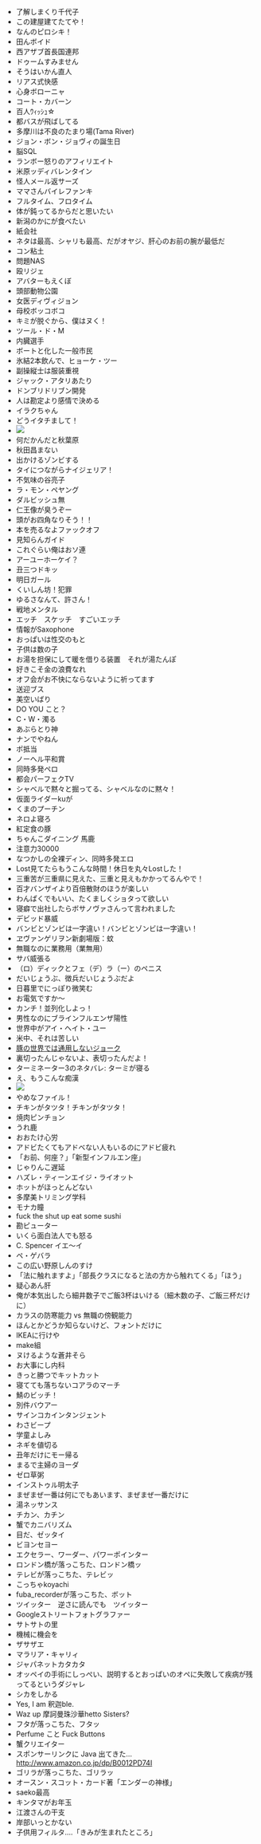 * 了解しまくり千代子
* この建屋建てたてや！
* なんのピロシキ！
* 田んボイド
* 西アザブ首長国連邦
* ドゥームすみません
* そうはいかん直人
* リアス式快感
* 心身ボローニャ
* コート・カバーン
* 百人ｳｨｯｼｭ☆
* 都バスが飛ばしてる
* 多摩川は不良のたまり場(Tama River)
* ジョン・ボン・ジョヴィの誕生日
* 脳SQL
* ランボー怒りのアフィリエイト
* 米原ッディバレンタイン
* 怪人メール返サーズ
* ママさんバイレファンキ
* フルタイム、フロタイム
* 体が鈍ってるからだと思いたい
* 新潟のかにが食べたい
* 紙会社
* ネタは最高、シャリも最高、だがオヤジ、肝心のお前の腕が最低だ
* コン粘土
* 問題NAS
* 殴リジェ
* アバターもえくぼ
* 頭部動物公園
* 女医ディヴィジョン
* 母校ボッコボコ
* キミが脱ぐから、僕はヌく！
* ツール・ド・M
* 内臓選手
* ボートと化した一般市民
* 氷結2本飲んで、ヒョーケ・ツー
* 副操縦士は服装重視
* ジャック・アタリあたり
* ドンブリドリブン開発
* 人は勘定より感情で決める
* イラクちゃん
* どうイタチまして！
* <img src="http://hakubun.ddo.jp/~sophia/ug/quartet/q97-8.jpg" />
* 何だかんだと秋葉原
* 秋田昌まない
* 出かけるゾンビする
* タイにつながらナイジェリア！
* 不気味の谷亮子
* ラ・モン・ペヤング
* ダルビッシュ無
* 仁王像が臭うぞー
* 頭がお四角なりそう！！
* 本を売るなよファックオフ
* 見知らんガイド
* これぐらい俺はおソ連
* アーユーホーケイ？
* 丑三つドキッ
* 明日ガール
* くいしん坊！犯罪
* ゆるさなんて、許さん！
* 戦地メンタル
* エッチ　スケッチ　すごいエッチ
* 情報がSaxophone
* おっぱいは性交のもと
* 子供は数の子
* お湯を担保にして暖を借りる装置　それが湯たんぽ
* 好きこそ金の浪費なれ
* オフ会がお不快にならないように祈ってます
* 送迎ブス
* 美空いばり
* DO YOU こと？
* C・W・濁る
* あぶらとり神
* ナンでやねん
* ポ抵当
* ノーヘル平和賞
* 同時多発ペロ
* 都会パーフェクTV
* シャベルで黙々と掘ってる、シャベルなのに黙々！
* 仮面ライダーkuが
* くまのプーチン
* ネロよ寝ろ
* 紅定食の豚
* ちゃんこダイニング 馬鹿
* 注意力30000
* なつかしの全裸ディン、同時多発エロ
* Lost見てたらもうこんな時間！休日を丸々Lostした！
* 三重苦が三重県に見えた、三重と見えもかかってるんやで！
* 百才バンザイより百倍散財のほうが楽しい
* わんぱくでもいい、たくましくショタって欲しい
* 寝癖で出社したらボサノヴァさんって言われました
* デビッド暴威
* バンビとゾンビは一字違い！バンビとゾンビは一字違い！
* ヱヴァンゲリヲン新劇場版：蚊
* 無職なのに業務用（業無用）
* サバ威張る
* （ロ）ディックとフェ（デ）ラ（ー）のペニス
* だいじょうぶ、徴兵だいじょうぶだよ
* 日暮里でにっぽり微笑む
* お電気ですか～
* カンチ！並列化しよっ！
* 男性なのにブラインフルエンザ陽性
* 世界中がアイ・ヘイト・ユー
* 米中、それは苦しい
* [豚の世界では通用しないジョーク](http://www.flickr.com/photos/tengutech/3497022110/)
* 裏切ったんじゃないよ、表切ったんだよ！
* ターミネーター3のネタバレ: ターミが寝る
* え、もうこんな痴漢
* <img src="http://www.dajare-sketch.com//media/img_20070225T175811062.jpg">
* やめなファイル！
* チキンがタツタ！チキンがタツタ！
* 焼肉ピンチョン
* うれ鹿
* おおたけ心労
* アドビたくてもアドベない人もいるのにアドビ疲れ
* 「お前、何座？」「新型インフルエン座」
* じゃりんこ遅延
* ハズレ・ティーンエイジ・ライオット
* ホットがほっとんどない
* 多摩美トリミング学科
* モナカ瞳
* fuck the shut up eat some sushi
* 勘ピューター
* いくら面白法人でも怒る
* C. Spencer イエ～イ
* ペ・ゲバラ
* この広い野原しんのすけ
* 「法に触れますよ」「部長クラスになると法の方から触れてくる」「ほう」
* 疑心あん肝
* 俺が本気出したら細井数子でご飯3杯はいける（細木数の子、ご飯三杯だけに）
* カラスの防寒能力 vs 無職の傍観能力
* ほんとかどうか知らないけど、フォントだけに
* IKEAに行けや
* make組
* ヌけるような蒼井そら
* お大事にし内科
* きっと勝つでキットカット
* 寝てても落ちないコアラのマーチ
* 鯖のビッチ！
* 別件バウアー
* サインコカインタンジェント
* わさビープ
* 学童よしみ
* ネギを値切る
* 丑年だけにモー帰る
* まるで主婦のヨーダ
* ゼロ草粥
* インストゥル明太子
* まぜまぜ一番は何にでもあいます、まぜまぜ一番だけに
* 湯ネッサンス
* チカン、カチン
* 蟹でカニバリズム
* 目だ、ゼッタイ
* ビヨンセヨー
* エクセラー、ワーダー、パワーポインター
* ロンドン橋が落っこちた、ロンドン橋ッ
* テレビが落っこちた、テレビッ
* こっちゃkoyachi
* fuba_recorderが落っこちた、ボット
* ツイッター　逆さに読んでも　ツイッター
* Googleストリートフォトグラファー
* サトサトの里
* 機械に機会を
* ザサザエ
* マラリア・キャリィ
* ジャパネットカタカタ
* オッペイの手術にしっぺい、説明するとおっぱいのオペに失敗して疾病が残ってるというダジャレ
* シカをしかる
* Yes, I am 釈迦ble.
* Waz up 摩訶曼珠沙華hetto Sisters? 
* フタが落っこちた、フタッ
* Perfume こと Fuck Buttons
* 蟹クリエイター
* スポンサーリンクに Java 出てきた… http://www.amazon.co.jp/dp/B0012PD74I
* ゴリラが落っこちた、ゴリラッ
* オースン・スコット・カード著「エンダーの神様」
* saeko最高
* キンタマがお年玉
* 江渡さんの干支
* 岸部いっとかない
* 子供用フィルタ....「きみが生まれたところ」

